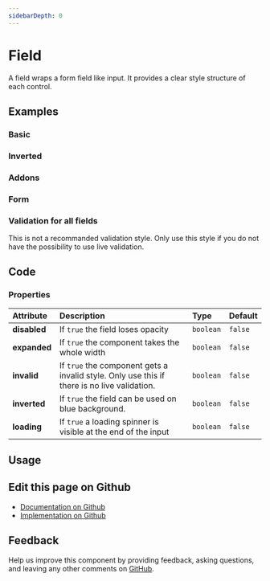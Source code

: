 ```yaml
---
sidebarDepth: 0
---
```


# Field


<!-- START: human documentation top -->

A field wraps a form field like input. It provides a clear style structure of each control.

<!-- END: human documentation top -->

<ClientOnly><docs-component-tabs></docs-component-tabs></ClientOnly>


## Examples

### Basic

<ClientOnly><docs-demo-bal-field-43></docs-demo-bal-field-43></ClientOnly>


### Inverted

<ClientOnly><docs-demo-bal-field-44></docs-demo-bal-field-44></ClientOnly>


### Addons

<ClientOnly><docs-demo-bal-field-45></docs-demo-bal-field-45></ClientOnly>


### Form

<ClientOnly><docs-demo-bal-field-46></docs-demo-bal-field-46></ClientOnly>


### Validation for all fields

This is not a recommanded validation style. Only use this style if you do not have the possibility to use live validation.

<ClientOnly><docs-demo-bal-field-47></docs-demo-bal-field-47></ClientOnly>



## Code



### Properties


| Attribute    | Description                                                                                 | Type      | Default |
| :----------- | :------------------------------------------------------------------------------------------ | :-------- | :------ |
| **disabled** | If `true` the field loses opacity                                                           | `boolean` | `false` |
| **expanded** | If `true` the component takes the whole width                                               | `boolean` | `false` |
| **invalid**  | If `true` the component gets a invalid style. Only use this if there is no live validation. | `boolean` | `false` |
| **inverted** | If `true` the field can be used on blue background.                                         | `boolean` | `false` |
| **loading**  | If `true` a loading spinner is visible at the end of the input                              | `boolean` | `false` |


## Usage

<!-- START: human documentation usage -->

<!-- END: human documentation usage -->



## Edit this page on Github

* [Documentation on Github](https://github.com/baloise/design-system/blob/master/docs/src/components/components/bal-field.md)
* [Implementation on Github](https://github.com/baloise/design-system/blob/master/packages/components/src/components/bal-field)

## Feedback

Help us improve this component by providing feedback, asking questions, and leaving any other comments on [GitHub](https://github.com/baloise/design-system/issues/new).

